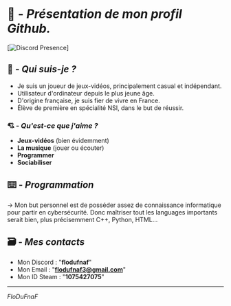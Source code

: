 # 🥐 - ***Présentation de mon profil Github.***

[![Discord Presence](https://lanyard.cnrad.dev/api/:967859821745430529)]

## 🧍 - ***Qui suis-je ?***

- Je suis un joueur de jeux-vidéos, principalement casual et indépendant.
- Utilisateur d'ordinateur depuis le plus jeune âge.
- D'origine française, je suis fier de vivre en France.
- Élève de première en spécialité NSI, dans le but de réussir.

### 💘 - ***Qu'est-ce que j'aime ?***

- **Jeux-vidéos** (bien évidemment)
- **La musique** (jouer ou écouter)
- **Programmer**
- **Sociabiliser**

## ⌨️ - ***Programmation***

-> Mon but personnel est de posséder assez de connaissance informatique pour partir en cybersécurité. Donc maîtriser tout les languages importants serait bien, plus précisemment C++, Python, HTML...

## 🗃️ - ***Mes contacts***

- Mon Discord : "**flodufnaf**"
- Mon Email : "**flodufnaf3@gmail.com**"
- Mon ID Steam : "**1075427075**"

---

*FloDuFnaF*
